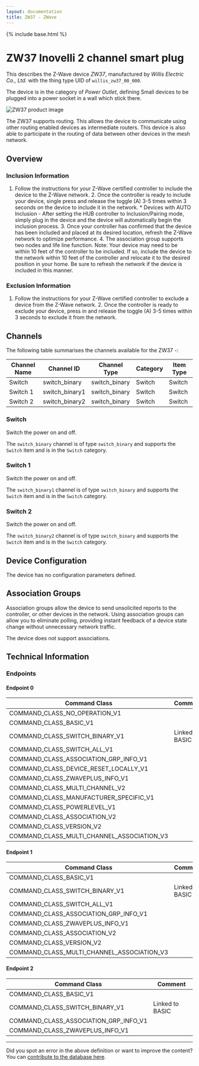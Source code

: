 ```yaml
---
layout: documentation
title: ZW37 - ZWave
---
```


{% include base.html %}

# ZW37 Inovelli 2 channel smart plug
This describes the Z-Wave device *ZW37*, manufactured by *Willis Electric Co., Ltd.* with the thing type UID of ```willis_zw37_00_000```.

The device is in the category of *Power Outlet*, defining Small devices to be plugged into a power socket in a wall which stick there.

![ZW37 product image](https://www.cd-jackson.com/zwave_device_uploads/480/480_default.png)


The ZW37 supports routing. This allows the device to communicate using other routing enabled devices as intermediate routers.  This device is also able to participate in the routing of data between other devices in the mesh network.

## Overview

### Inclusion Information

1. Follow the instructions for your Z-Wave certified controller to include the device to the Z-Wave network. 2. Once the controller is ready to include your device, single press and release the toggle (A) 3-5 times within 3 seconds on the device to include it in the network. * Devices with AUTO Inclusion - After setting the HUB controller to Inclusion/Pairing mode, simply plug in the device and the device will automatically begin the inclusion process. 3. Once your controller has confirmed that the device has been included and placed at its desired location, refresh the Z-Wave network to optimize performance. 4. The association group supports two nodes and life line function. Note: Your device may need to be within 10 feet of the controller to be included. If so, include the device to the network within 10 feet of the controller and relocate it to the desired position in your home. Be sure to refresh the network if the device is included in this manner.

### Exclusion Information

1. Follow the instructions for your Z-Wave certified controller to exclude a device from the Z-Wave network. 2. Once the controller is ready to exclude your device, press in and release the toggle (A) 3-5 times within 3 seconds to exclude it from the network.

## Channels

The following table summarises the channels available for the ZW37 -:

| Channel Name | Channel ID | Channel Type | Category | Item Type |
|--------------|------------|--------------|----------|-----------|
| Switch | switch_binary | switch_binary | Switch | Switch | 
| Switch 1 | switch_binary1 | switch_binary | Switch | Switch | 
| Switch 2 | switch_binary2 | switch_binary | Switch | Switch | 

### Switch
Switch the power on and off.

The ```switch_binary``` channel is of type ```switch_binary``` and supports the ```Switch``` item and is in the ```Switch``` category.

### Switch 1
Switch the power on and off.

The ```switch_binary1``` channel is of type ```switch_binary``` and supports the ```Switch``` item and is in the ```Switch``` category.

### Switch 2
Switch the power on and off.

The ```switch_binary2``` channel is of type ```switch_binary``` and supports the ```Switch``` item and is in the ```Switch``` category.



## Device Configuration

The device has no configuration parameters defined.

## Association Groups

Association groups allow the device to send unsolicited reports to the controller, or other devices in the network. Using association groups can allow you to eliminate polling, providing instant feedback of a device state change without unnecessary network traffic.

The device does not support associations.
## Technical Information

### Endpoints

#### Endpoint 0

| Command Class | Comment |
|---------------|---------|
| COMMAND_CLASS_NO_OPERATION_V1| |
| COMMAND_CLASS_BASIC_V1| |
| COMMAND_CLASS_SWITCH_BINARY_V1| Linked to BASIC|
| COMMAND_CLASS_SWITCH_ALL_V1| |
| COMMAND_CLASS_ASSOCIATION_GRP_INFO_V1| |
| COMMAND_CLASS_DEVICE_RESET_LOCALLY_V1| |
| COMMAND_CLASS_ZWAVEPLUS_INFO_V1| |
| COMMAND_CLASS_MULTI_CHANNEL_V2| |
| COMMAND_CLASS_MANUFACTURER_SPECIFIC_V1| |
| COMMAND_CLASS_POWERLEVEL_V1| |
| COMMAND_CLASS_ASSOCIATION_V2| |
| COMMAND_CLASS_VERSION_V2| |
| COMMAND_CLASS_MULTI_CHANNEL_ASSOCIATION_V3| |
#### Endpoint 1

| Command Class | Comment |
|---------------|---------|
| COMMAND_CLASS_BASIC_V1| |
| COMMAND_CLASS_SWITCH_BINARY_V1| Linked to BASIC|
| COMMAND_CLASS_SWITCH_ALL_V1| |
| COMMAND_CLASS_ASSOCIATION_GRP_INFO_V1| |
| COMMAND_CLASS_ZWAVEPLUS_INFO_V1| |
| COMMAND_CLASS_ASSOCIATION_V2| |
| COMMAND_CLASS_VERSION_V2| |
| COMMAND_CLASS_MULTI_CHANNEL_ASSOCIATION_V3| |
#### Endpoint 2

| Command Class | Comment |
|---------------|---------|
| COMMAND_CLASS_BASIC_V1| |
| COMMAND_CLASS_SWITCH_BINARY_V1| Linked to BASIC|
| COMMAND_CLASS_ASSOCIATION_GRP_INFO_V1| |
| COMMAND_CLASS_ZWAVEPLUS_INFO_V1| |

---

Did you spot an error in the above definition or want to improve the content?
You can [contribute to the database here](http://www.cd-jackson.com/index.php/zwave/zwave-device-database/zwave-device-list/devicesummary/480).
